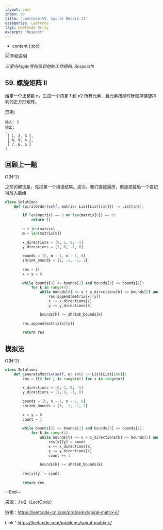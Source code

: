 ```yaml
---
layout: post
index: 59
title: "LeetCode-59. Spiral Matrix II"
categories: Leetcode
tags: Leetcode Array
excerpt: "Respect"
---
```


* content
{:toc}

![草稿说明](https://geemaple.github.io/images/leetcode-sketch-algorithm-59.png)

*三里屯Apple导购员和他的工作搭档, Respect!!!​*

## 59. 螺旋矩阵 II

给定一个正整数 n，生成一个包含 1 到 n2 所有元素，且元素按顺时针顺序螺旋排列的正方形矩阵。

示例:

```
输入: 3
输出:
[
 [ 1, 2, 3 ],
 [ 8, 9, 4 ],
 [ 7, 6, 5 ]
]
```

## 回顾上一题

O(N^2)

之前的解法是，先把第一个填进结果。这次，我们直接遍历，但是把最后一个要记得放入数组

```python
class Solution:
    def spiralOrder(self, matrix: List[List[int]]) -> List[int]:

        if len(matrix) == 0 or len(matrix[0]) == 0:
            return []
        
        n = len(matrix)
        m = len(matrix[0])
        
        x_directions = [0, 1, 0, -1]
        y_directions = [1, 0, -1, 0]
            
        bounds = [0, m - 1, n - 1, 0]
        shrink_bounds = [1, -1, -1, 1]
            
        res = []
        x = y = 0
            
        while bounds[0] <= bounds[2] and bounds[3] <= bounds[1]:
            for k in range(4):
                while bounds[0] <= x + x_directions[k] <= bounds[2] and bounds[3] <= y + y_directions[k] <= bounds[1]:
                    res.append(matrix[x][y])
                    x += x_directions[k]
                    y += y_directions[k]

                bounds[k] += shrink_bounds[k]
        
        res.append(matrix[x][y])
        
        return res
```

## 模拟法

O(N^2)

```python
class Solution:
    def generateMatrix(self, n: int) -> List[List[int]]:
        res = [[0 for j in range(n)] for i in range(n)]
            
        x_directions = [0, 1, 0, -1]
        y_directions = [1, 0, -1, 0]
            
        bounds = [0, n - 1, n - 1, 0]
        shrink_bounds = [1, -1, -1, 1]
            
        x = y = 0
        count = 1
            
        while bounds[0] <= bounds[2] and bounds[3] <= bounds[1]:
            for k in range(4):
                while bounds[0] <= x + x_directions[k] <= bounds[2] and bounds[3] <= y + y_directions[k] <= bounds[1]:
                    res[x][y] = count
                    x += x_directions[k]
                    y += y_directions[k]
                    count += 1
                    
                bounds[k] += shrink_bounds[k]
        
        res[x][y] = count
        
        return res
```

--End--

来源：力扣（LeetCode）

链接：https://leetcode-cn.com/problems/spiral-matrix-ii/

Link：https://leetcode.com/problems/spiral-matrix-ii/
